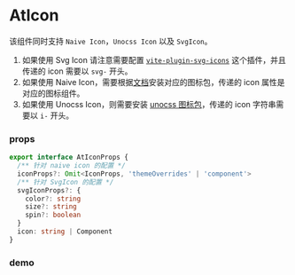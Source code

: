 # AtIcon

该组件同时支持 `Naive Icon`，`Unocss Icon` 以及 `SvgIcon`。
1. 如果使用 Svg Icon 请注意需要配置 [`vite-plugin-svg-icons`](https://github.com/vbenjs/vite-plugin-svg-icons) 这个插件，并且传递的 icon 需要以 `svg-` 开头。
2. 如果使用 Naive Icon，需要根据[文档](https://www.naiveui.com/zh-CN/os-theme/components/icon)安装对应的图标包，传递的 icon 属性是对应的图标组件。
3. 如果使用 Unocss Icon，则需要安装 [unocss 图标包](https://icones.js.org/)，传递的 icon 字符串需要以 `i-` 开头。

### props

```ts
export interface AtIconProps {
  /** 针对 naive icon 的配置 */
  iconProps?: Omit<IconProps, 'themeOverrides' | 'component'>
  /** 针对 SvgIcon 的配置 */
  svgIconProps?: {
    color?: string
    size?: string
    spin?: boolean
  }
  icon: string | Component
}
```

### demo

<demo src="../examples/at-icon/at-icon.vue"></demo>
